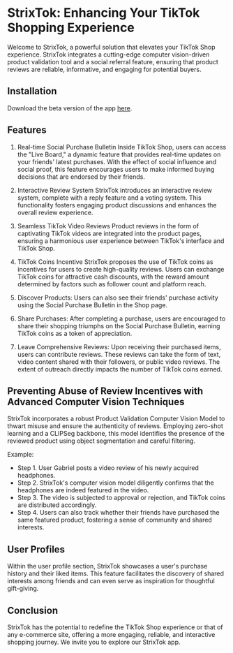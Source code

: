 # StrixTok: Enhancing Your TikTok Shopping Experience

Welcome to StrixTok, a powerful solution that elevates your TikTok Shop experience. StrixTok integrates a cutting-edge computer vision-driven product validation tool and a social referral feature, ensuring that product reviews are reliable, informative, and engaging for potential buyers.

## Installation

Download the beta version of the app [here](https://testflight.apple.com/join/5qkKO2OO).

## Features

1. Real-time Social Purchase Bulletin
Inside TikTok Shop, users can access the "Live Board," a dynamic feature that provides real-time updates on your friends' latest purchases. With the effect of social influence and social proof, this feature encourages users to make informed buying decisions that are endorsed by their friends.

1. Interactive Review System
StrixTok introduces an interactive review system, complete with a reply feature and a voting system. This functionality fosters engaging product discussions and enhances the overall review experience.

1. Seamless TikTok Video Reviews
Product reviews in the form of captivating TikTok videos are integrated into the product pages, ensuring a harmonious user experience between TikTok's interface and TikTok Shop.

1. TikTok Coins Incentive
StrixTok proposes the use of TikTok coins as incentives for users to create high-quality reviews. Users can exchange TikTok coins for attractive cash discounts, with the reward amount determined by factors such as follower count and platform reach.

1. Discover Products: Users can also see their friends' purchase activity using the Social Purchase Bulletin in the Shop page.

1. Share Purchases: After completing a purchase, users are encouraged to share their shopping triumphs on the Social Purchase Bulletin, earning TikTok coins as a token of appreciation.

1. Leave Comprehensive Reviews: Upon receiving their purchased items, users can contribute reviews. These reviews can take the form of text, video content shared with their followers, or public video reviews. The extent of outreach directly impacts the number of TikTok coins earned.

## Preventing Abuse of Review Incentives with Advanced Computer Vision Techniques

StrixTok incorporates a robust Product Validation Computer Vision Model to thwart misuse and ensure the authenticity of reviews. Employing zero-shot learning and a CLIPSeg backbone, this model identifies the presence of the reviewed product using object segmentation and careful filtering.

Example:
- Step 1. User Gabriel posts a video review of his newly acquired headphones.
- Step 2. StrixTok's computer vision model diligently confirms that the headphones are indeed featured in the video.
- Step 3. The video is subjected to approval or rejection, and TikTok coins are distributed accordingly.
- Step 4. Users can also track whether their friends have purchased the same featured product, fostering a sense of community and shared interests.

## User Profiles

Within the user profile section, StrixTok showcases a user's purchase history and their liked items. This feature facilitates the discovery of shared interests among friends and can even serve as inspiration for thoughtful gift-giving.

## Conclusion

StrixTok has the potential to redefine the TikTok Shop experience or that of any e-commerce site, offering a more engaging, reliable, and interactive shopping journey. We invite you to explore our StrixTok app. 
